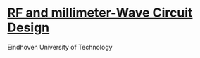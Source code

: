 # [RF and millimeter-Wave Circuit Design](https://www.coursera.org/learn/rf-mmwave-circuit-design)

 Eindhoven University of Technology
